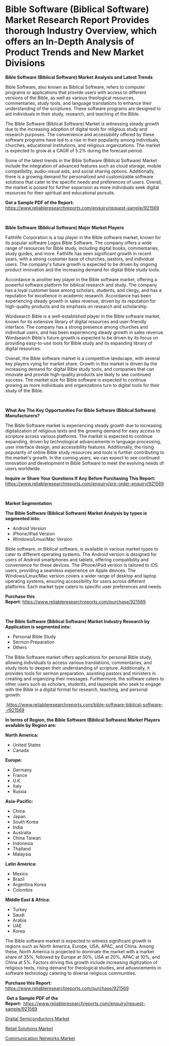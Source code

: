 <p><h1>Bible Software (Biblical Software) Market Research Report Provides thorough Industry Overview, which offers an In-Depth Analysis of Product Trends and New Market Divisions</h1></p><p><strong>Bible Software (Biblical Software) Market Analysis and Latest Trends</strong></p>
<p><p>Bible Software, also known as Biblical Software, refers to computer programs or applications that provide users with access to different versions of the Bible, as well as various theological resources, commentaries, study tools, and language translations to enhance their understanding of the scriptures. These software programs are designed to aid individuals in their study, research, and teaching of the Bible.</p><p>The Bible Software (Biblical Software) Market is witnessing steady growth due to the increasing adoption of digital tools for religious study and research purposes. The convenience and accessibility offered by these software programs have led to a rise in their popularity among individuals, churches, educational institutions, and religious organizations. The market is expected to grow at a CAGR of 5.2% during the forecast period.</p><p>Some of the latest trends in the Bible Software (Biblical Software) Market include the integration of advanced features such as cloud storage, mobile compatibility, audio-visual aids, and social sharing options. Additionally, there is a growing demand for personalized and customizable software solutions that cater to the specific needs and preferences of users. Overall, the market is poised for further expansion as more individuals seek digital resources for their spiritual and educational pursuits.</p></p>
<p><strong>Get a Sample PDF of the Report:&nbsp;</strong> <a href="https://www.reliableresearchreports.com/enquiry/request-sample/921569">https://www.reliableresearchreports.com/enquiry/request-sample/921569</a></p>
<p>&nbsp;</p>
<p><strong>Bible Software (Biblical Software) Major Market Players</strong></p>
<p><p>Faithlife Corporation is a top player in the Bible software market, known for its popular software Logos Bible Software. The company offers a wide range of resources for Bible study, including digital books, commentaries, study guides, and more. Faithlife has seen significant growth in recent years, with a strong customer base of churches, pastors, and individual users. The company's future growth is expected to be driven by ongoing product innovation and the increasing demand for digital Bible study tools.</p><p>Accordance is another key player in the Bible software market, offering a powerful software platform for biblical research and study. The company has a loyal customer base among scholars, students, and clergy, and has a reputation for excellence in academic research. Accordance has been experiencing steady growth in sales revenue, driven by its reputation for high-quality products and its emphasis on research and scholarship.</p><p>Wordsearch Bible is a well-established player in the Bible software market, known for its extensive library of digital resources and user-friendly interface. The company has a strong presence among churches and individual users, and has been experiencing steady growth in sales revenue. Wordsearch Bible's future growth is expected to be driven by its focus on providing easy-to-use tools for Bible study and its expanding library of digital resources.</p><p>Overall, the Bible software market is a competitive landscape, with several key players vying for market share. Growth in this market is driven by the increasing demand for digital Bible study tools, and companies that can innovate and provide high-quality products are likely to see continued success. The market size for Bible software is expected to continue growing as more individuals and organizations turn to digital tools for their study of the Bible.</p></p>
<p>&nbsp;</p>
<p><strong>What Are The Key Opportunities For Bible Software (Biblical Software) Manufacturers?</strong></p>
<p><p>The Bible Software market is experiencing steady growth due to increasing digitalization of religious texts and the growing demand for easy access to scripture across various platforms. The market is expected to continue expanding, driven by technological advancements in language processing, user interface design, and accessibility features. Additionally, the rising popularity of online Bible study resources and tools is further contributing to the market's growth. In the coming years, we can expect to see continued innovation and development in Bible Software to meet the evolving needs of users worldwide.</p></p>
<p><strong>Inquire or Share Your Questions If Any Before Purchasing This Report:</strong> <a href="https://www.reliableresearchreports.com/enquiry/pre-order-enquiry/921569">https://www.reliableresearchreports.com/enquiry/pre-order-enquiry/921569</a></p>
<p>&nbsp;</p>
<p><strong>Market Segmentation</strong></p>
<p><strong>The Bible Software (Biblical Software) Market Analysis by types is segmented into:</strong></p>
<p><ul><li>Android Version</li><li>iPhone/iPad Version</li><li>Windows/Linux/Mac Version</li></ul></p>
<p><p>Bible software, or Biblical software, is available in various market types to cater to different operating systems. The Android version is designed for users of Android smartphones and tablets, offering compatibility and convenience for these devices. The iPhone/iPad version is tailored to iOS users, providing a seamless experience on Apple devices. The Windows/Linux/Mac version covers a wider range of desktop and laptop operating systems, ensuring accessibility for users across different platforms. Each market type caters to specific user preferences and needs.</p></p>
<p><strong>Purchase this Report:&nbsp;</strong><a href="https://www.reliableresearchreports.com/purchase/921569">https://www.reliableresearchreports.com/purchase/921569</a></p>
<p>&nbsp;</p>
<p><strong>The Bible Software (Biblical Software) Market Industry Research by Application is segmented into:</strong></p>
<p><ul><li>Personal Bible Study</li><li>Sermon Preparation</li><li>Others</li></ul></p>
<p><p>The Bible Software market offers applications for personal Bible study, allowing individuals to access various translations, commentaries, and study tools to deepen their understanding of scripture. Additionally, it provides tools for sermon preparation, assisting pastors and ministers in creating and organizing their messages. Furthermore, the software caters to other users such as scholars, students, and laypeople who seek to engage with the Bible in a digital format for research, teaching, and personal growth.</p></p>
<p><a href="https://www.reliableresearchreports.com/bible-software-biblical-software--r921569">&nbsp;https://www.reliableresearchreports.com/bible-software-biblical-software--r921569</a></p>
<p><strong>In terms of Region, the Bible Software (Biblical Software) Market Players available by Region are:</strong></p>
<p>
    <p> <strong> North America: </strong>
        <ul>
            <li>United States</li>
            <li>Canada</li>
        </ul>
        </p> 
    <p> <strong> Europe: </strong>
        <ul>
            <li>Germany</li>
            <li>France</li>
            <li>U.K.</li>
            <li>Italy</li>
            <li>Russia</li>
        </ul>
        </p> 
    <p> <strong> Asia-Pacific: </strong>
        <ul>
            <li>China</li>
            <li>Japan</li>
            <li>South Korea</li>
            <li>India</li>
            <li>Australia</li>
            <li>China Taiwan</li>
            <li>Indonesia</li>
            <li>Thailand</li>
            <li>Malaysia</li>
        </ul>
        </p> 
    <p> <strong> Latin America: </strong>
        <ul>
            <li>Mexico</li>
            <li>Brazil</li>
            <li>Argentina Korea</li>
            <li>Colombia</li>
        </ul>
        </p> 
    <p> <strong> Middle East & Africa: </strong>
        <ul>
            <li>Turkey</li>
            <li>Saudi</li>
            <li>Arabia</li>
            <li>UAE</li>
            <li>Korea</li>
        </ul>
    </p>
    </p>
<p><p>The Bible software market is expected to witness significant growth in regions such as North America, Europe, USA, APAC, and China. Among these, North America is projected to dominate the market with a market share of 35%, followed by Europe at 30%, USA at 20%, APAC at 10%, and China at 5%. Factors driving this growth include increasing digitization of religious texts, rising demand for theological studies, and advancements in software technology catering to diverse religious communities.</p></p>
<p><strong>Purchase this Report: </strong><a href="https://www.reliableresearchreports.com/purchase/921569">https://www.reliableresearchreports.com/purchase/921569</a></p>
<p>&nbsp;<strong>Get a Sample PDF of the Report:&nbsp;&nbsp;</strong><a href="https://www.reliableresearchreports.com/enquiry/request-sample/921569">https://www.reliableresearchreports.com/enquiry/request-sample/921569</a></p>
<p><strong></strong></p>
<p><p><a href="https://github.com/Krdamani25/Market-Research-Report-List-1/blob/main/digital-semiconductors-market.md">Digital Semiconductors Market</a></p><p><a href="https://github.com/alexcrou8/Market-Research-Report-List-1/blob/main/retail-solutions-market.md">Retail Solutions Market</a></p><p><a href="https://github.com/thereveren80/Market-Research-Report-List-1/blob/main/communication-networks-market.md">Communication Networks Market</a></p></p>